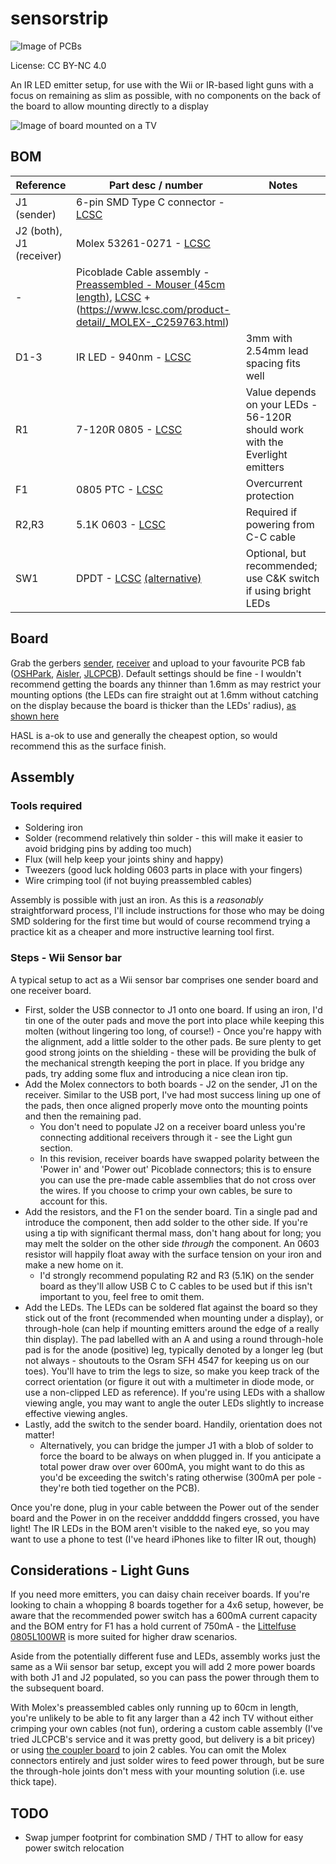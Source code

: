 # sensorstrip

![Image of PCBs](resources/sensorstrip-assembled.jpg)

License: CC BY-NC 4.0

An IR LED emitter setup, for use with the Wii or IR-based light guns with a focus on remaining as slim as possible, with no components on the back of the board to allow mounting directly to a display

![Image of board mounted on a TV](resources/sensorstrip-mounting.jpg)

## BOM

| Reference | Part desc / number | Notes |
|----------|-------------|-------|
| J1 (sender) | 6-pin SMD Type C connector - [LCSC](https://lcsc.com/product-detail/USB-Connectors_DEALON-USB-TYPE-C-007_C2927027.html) |  |
| J2 (both), J1 (receiver) | Molex 53261-0271  - [LCSC](https://www.lcsc.com/product-detail/Wire-To-Board-Wire-To-Wire-Connector_MOLEX-532610271_C189700.html) |  |
| - | Picoblade Cable assembly - [Preassembled - Mouser (45cm length)](https://www.mouser.co.uk/ProductDetail/Molex/15134-0205?qs=F%2F1Z9SgJL%252BW0yu3FEJM3cA%3D%3D), [LCSC](https://www.lcsc.com/product-detail/_MOLEX-_C293613.html) + (https://www.lcsc.com/product-detail/_MOLEX-_C259763.html) | |
| D1-3 | IR LED - 940nm - [LCSC](https://lcsc.com/product-detail/Infrared-IR-LEDs_Everlight-Elec-IR204-H60_C60099.html) | 3mm with 2.54mm lead spacing fits well |
| R1 | 7-120R 0805 - [LCSC](https://lcsc.com/product-detail/Chip-Resistor-Surface-Mount_PANASONIC-ERJ3EKF1200V_C169257.html) | Value depends on your LEDs - 56-120R should work with the Everlight emitters |
| F1 | 0805 PTC - [LCSC](https://www.lcsc.com/product-detail/_Murata-Electronics-_C184863.html) | Overcurrent protection |
| R2,R3 | 5.1K 0603 - [LCSC](https://lcsc.com/product-detail/Chip-Resistor-Surface-Mount_PANASONIC-ERJ3EKF5101V_C123727.html) | Required if powering from C-C cable |
| SW1 | DPDT - [LCSC](https://lcsc.com/product-detail/Slide-Switches_C-K-JS202011SCQN_C221666.html) [(alternative)](https://lcsc.com/product-detail/Slide-Switches_XKB-Connectivity-SS-3235S-L1_C500055.html)  | Optional, but recommended; use C&K switch if using bright LEDs |

## Board

Grab the gerbers [sender](sensorstrip-sender-gerbers.zip), [receiver](sensorstrip-receiver-gerbers.zip) and upload to your favourite PCB fab ([OSHPark](https://oshpark.com/), [Aisler](https://aisler.net/), [JLCPCB](https://jlcpcb.com/)). Default settings should be fine - I wouldn't recommend getting the boards any thinner than 1.6mm as may restrict your mounting options (the LEDs can fire straight out at 1.6mm without catching on the display because the board is thicker than the LEDs' radius), [as shown here](resources/sensorstrip-pcb-thickness.jpg)

HASL is a-ok to use and generally the cheapest option, so would recommend this as the surface finish.

## Assembly

### Tools required
- Soldering iron
- Solder (recommend relatively thin solder - this will make it easier to avoid bridging pins by adding too much)
- Flux (will help keep your joints shiny and happy)
- Tweezers (good luck holding 0603 parts in place with your fingers)
- Wire crimping tool (if not buying preassembled cables)

Assembly is possible with just an iron. As this is a _reasonably_ straightforward process, I'll include instructions for those who may be doing SMD soldering for the first time but would of course recommend trying a practice kit as a cheaper and more instructive learning tool first.

### Steps - Wii Sensor bar

A typical setup to act as a Wii sensor bar comprises one sender board and one receiver board.

- First, solder the USB connector to J1 onto one board. If using an iron, I'd tin one of the outer pads and move the port into place while keeping this molten (without lingering too long, of course!) - Once you're happy with the alignment, add a little solder to the other pads. Be sure plenty to get good strong joints on the shielding - these will be providing the bulk of the mechanical strength keeping the port in place. If you bridge any pads, try adding some flux and introducing a nice clean iron tip.
- Add the Molex connectors to both boards - J2 on the sender, J1 on the receiver. Similar to the USB port, I've had most success lining up one of the pads, then once aligned properly move onto the mounting points and then the remaining pad.
	- You don't need to populate J2 on a receiver board unless you're connecting additional receivers through it - see the Light gun section.
	- In this revision, receiver boards have swapped polarity between the 'Power in' and 'Power out' Picoblade connectors; this is to ensure you can use the pre-made cable assemblies that do not cross over the wires. If you choose to crimp your own cables, be sure to account for this.
- Add the resistors, and the F1 on the sender board. Tin a single pad and introduce the component, then add solder to the other side. If you're using a tip with significant thermal mass, don't hang about for long; you may melt the solder on the other side _through_ the component. An 0603 resistor will happily float away with the surface tension on your iron and make a new home on it.
	- I'd strongly recommend populating R2 and R3 (5.1K) on the sender board as they'll allow USB C to C cables to be used but if this isn't important to you, feel free to omit them.
- Add the LEDs. The LEDs can be soldered flat against the board so they stick out of the front (recommended when mounting under a display), or through-hole (can help if mounting emitters around the edge of a really thin display). The pad labelled with an A and using a round through-hole pad is for the anode (positive) leg, typically denoted by a longer leg (but not always - shoutouts to the Osram SFH 4547 for keeping us on our toes). You'll have to trim the legs to size, so make you keep track of the correct orientation (or figure it out with a multimeter in diode mode, or use a non-clipped LED as reference). If you're using LEDs with a shallow viewing angle, you may want to angle the outer LEDs slightly to increase effective viewing angles.
- Lastly, add the switch to the sender board. Handily, orientation does not matter!
	- Alternatively, you can bridge the jumper J1 with a blob of solder to force the board to be always on when plugged in. If you anticipate a total power draw over over 600mA, you might want to do this as you'd be exceeding the switch's rating otherwise (300mA per pole - they're both tied together on the PCB).
	
Once you're done, plug in your cable between the Power out of the sender board and the Power in on the receiver anddddd fingers crossed, you have light! The IR LEDs in the BOM aren't visible to the naked eye, so you may want to use a phone to test (I've heard iPhones like to filter IR out, though)

## Considerations - Light Guns 

If you need more emitters, you can daisy chain receiver boards. If you're looking to chain a whopping 8 boards together for a 4x6 setup, however, be aware that the recommended power switch has a 600mA current capacity and the BOM entry for F1 has a hold current of 750mA - the [Littelfuse 0805L100WR](https://www.lcsc.com/product-detail/Resettable-Fuses_Littelfuse-0805L100WR_C80270.html) is more suited for higher draw scenarios.

Aside from the potentially different fuse and LEDs, assembly works just the same as a Wii sensor bar setup, except you will add 2 more power boards with both J1 and J2 populated, so you can pass the power through them to the subsequent board.

With Molex's preassembled cables only running up to 60cm in length, you're unlikely to be able to fit any larger than a 42 inch TV without either crimping your own cables (not fun), ordering a custom cable assembly (I've tried JLCPCB's service and it was pretty good, but delivery is a bit pricey) or using [the coupler board](https://github.com/eatnooM/sensorstrip/blob/main/sensorstrip-coupler-gerbers.zip) to join 2 cables.
You can omit the Molex connectors entirely and just solder wires to feed power through, but be sure the through-hole joints don't mess with your mounting solution (i.e. use thick tape).

## TODO
- Swap jumper footprint for combination SMD / THT to allow for easy power switch relocation

